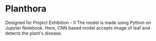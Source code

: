 # Planthora
Designed for Project Exhibition - II
The model is made using Python on Jupyter Notebook.
Here, CNN based model accepts image of leaf and detects the plant's disease.

